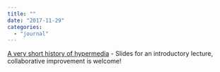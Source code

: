 ```yaml
---
title: ""
date: "2017-11-29"
categories: 
  - "journal"
---
```


[A very short history of hypermedia](https://heinzwittenbrink.github.io/slides-historyofhypermedia/) - Slides for an introductory lecture, collaborative improvement is welcome!
